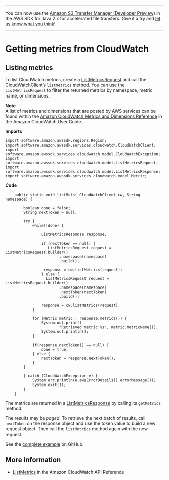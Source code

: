 --------

You can now use the [Amazon S3 Transfer Manager \(Developer Preview\)](https://bit.ly/2WQebiP) in the AWS SDK for Java 2\.x for accelerated file transfers\. Give it a try and [let us know what you think](https://bit.ly/3zT1YYM)\!

--------

# Getting metrics from CloudWatch<a name="examples-cloudwatch-get-metrics"></a>

## Listing metrics<a name="listing-metrics"></a>

To list CloudWatch metrics, create a [ListMetricsRequest](http://docs.aws.amazon.com/sdk-for-java/latest/reference/software/amazon/awssdk/services/cloudwatch/model/ListMetricsRequest.html) and call the CloudWatchClient’s `listMetrics` method\. You can use the `ListMetricsRequest` to filter the returned metrics by namespace, metric name, or dimensions\.

**Note**  
A list of metrics and dimensions that are posted by AWS services can be found within the [Amazon CloudWatch Metrics and Dimensions Reference](http://docs.aws.amazon.com/AmazonCloudWatch/latest/monitoring/CW_Support_For_AWS.html) in the Amazon CloudWatch User Guide\.

 **Imports** 

```
import software.amazon.awssdk.regions.Region;
import software.amazon.awssdk.services.cloudwatch.CloudWatchClient;
import software.amazon.awssdk.services.cloudwatch.model.CloudWatchException;
import software.amazon.awssdk.services.cloudwatch.model.ListMetricsRequest;
import software.amazon.awssdk.services.cloudwatch.model.ListMetricsResponse;
import software.amazon.awssdk.services.cloudwatch.model.Metric;
```

 **Code** 

```
    public static void listMets( CloudWatchClient cw, String namespace) {

        boolean done = false;
        String nextToken = null;

        try {
            while(!done) {

                ListMetricsResponse response;

                if (nextToken == null) {
                   ListMetricsRequest request = ListMetricsRequest.builder()
                        .namespace(namespace)
                        .build();

                 response = cw.listMetrics(request);
                } else {
                  ListMetricsRequest request = ListMetricsRequest.builder()
                        .namespace(namespace)
                        .nextToken(nextToken)
                        .build();

                response = cw.listMetrics(request);
            }

            for (Metric metric : response.metrics()) {
                System.out.printf(
                        "Retrieved metric %s", metric.metricName());
                System.out.println();
            }

            if(response.nextToken() == null) {
                done = true;
            } else {
                nextToken = response.nextToken();
            }
        }

        } catch (CloudWatchException e) {
            System.err.println(e.awsErrorDetails().errorMessage());
            System.exit(1);
        }
    }
```

The metrics are returned in a [ListMetricsResponse](http://docs.aws.amazon.com/sdk-for-java/latest/reference/software/amazon/awssdk/services/cloudwatch/model/ListMetricsResponse.html) by calling its `getMetrics` method\.

The results may be *paged*\. To retrieve the next batch of results, call `nextToken` on the response object and use the token value to build a new request object\. Then call the `listMetrics` method again with the new request\.

See the [complete example](https://github.com/awsdocs/aws-doc-sdk-examples/blob/master/javav2/example_code/cloudwatch/src/main/java/com/example/cloudwatch/ListMetrics.java) on GitHub\.

## More information<a name="more-information"></a>
+  [ListMetrics](http://docs.aws.amazon.com/AmazonCloudWatch/latest/APIReference/API_ListMetrics.html) in the Amazon CloudWatch API Reference